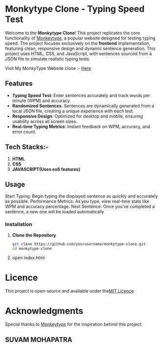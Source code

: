 # Monkytype Clone - Typing Speed Test

Welcome to the **Monkytype Clone**! This project replicates the core functionality of [Monkeytype](https://monkeytype.com), a popular website designed for testing typing speed. The project focuses exclusively on the **frontend** implementation, featuring clean, responsive design and dynamic sentence generation. This project uses HTML, CSS, and JavaScript, with sentences sourced from a JSON file to simulate realistic typing tests.

Visit My MonkyType Website clone :- [Here](https://monkey-type-clone-frontend.vercel.app/)

## Features

- **Typing Speed Test**: Enter sentences accurately and track words per minute (WPM) and accuracy.
- **Randomized Sentences**: Sentences are dynamically generated from a local JSON file, creating a unique experience with each test.
- **Responsive Design**: Optimized for desktop and mobile, ensuring usability across all screen sizes.
- **Real-time Typing Metrics**: Instant feedback on WPM, accuracy, and error count.

## Tech Stacks:-

1. **HTML**
2. **CSS**
3. **JAVASCRIPT(Uses es6 features)**

## Usage

Start Typing: Begin typing the displayed sentence as quickly and accurately as possible.
Performance Metrics: As you type, view real-time stats like WPM and accuracy percentage.
Next Sentence: Once you've completed a sentence, a new one will be loaded automatically

### Installation

1. **Clone the Repository**

   ```bash
   git clone https://github.com/yourusername/monkytype-clone.git
   cd monkytype-clone
   ```

2. open index.html

# Licence

This project is open-source and available under the[MIT Licence](https://docs.github.com/en/repositories/managing-your-repositorys-settings-and-features/customizing-your-repository/licensing-a-repository)


# Acknowledgments
Special thanks to [Monkeytype](https://monkeytype.com/) for the inspiration behind this project.


## SUVAM MOHAPATRA
